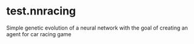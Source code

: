 # test.nnracing

Simple genetic evolution of a neural network with the goal of creating an agent for car racing game
